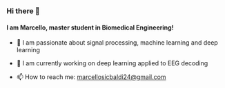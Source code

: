 ### Hi there 👋

#### I am Marcello, master student in Biomedical Engineering!

- 🌱 I am passionate about signal processing, machine learning and deep learning

- 🔭 I am currently working on deep learning applied to EEG decoding

- 📫 How to reach me: marcellosicbaldi24@gmail.com

<!--
**marcellosicbaldi/marcellosicbaldi** is a ✨ _special_ ✨ repository because its `README.md` (this file) appears on your GitHub profile.

Here are some ideas to get you started:

- 🔭 I’m currently working on ...
- 🌱 I’m currently learning ...
- 👯 I’m looking to collaborate on ...
- 🤔 I’m looking for help with ...
- 💬 Ask me about ...
- 📫 How to reach me: ...
- 😄 Pronouns: ...
- ⚡ Fun fact: ...
-->
